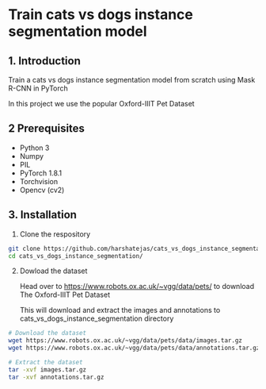 # Train cats vs dogs instance segmentation model
## 1. Introduction
Train a cats vs dogs instance segmentation model from scratch using Mask R-CNN in PyTorch

In this project we use the popular Oxford-IIIT Pet Dataset

## 2 Prerequisites
- Python 3
- Numpy
- PIL
- PyTorch 1.8.1
- Torchvision
- Opencv (cv2)

## 3. Installation

1. Clone the respository
```bash
git clone https://github.com/harshatejas/cats_vs_dogs_instance_segmentation.git
cd cats_vs_dogs_instance_segmentation/
```
2. Dowload the dataset

   Head over to https://www.robots.ox.ac.uk/~vgg/data/pets/ to download The Oxford-IIIT Pet Dataset
   
   This will download and extract the images and annotations to cats_vs_dogs_instance_segmentation directory
   
```bash
# Download the dataset
wget https://www.robots.ox.ac.uk/~vgg/data/pets/data/images.tar.gz
wget https://www.robots.ox.ac.uk/~vgg/data/pets/data/annotations.tar.gz
```
```bash
# Extract the dataset
tar -xvf images.tar.gz
tar -xvf annotations.tar.gz
```
